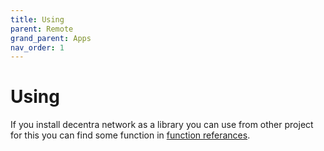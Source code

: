 ```yaml
---
title: Using
parent: Remote
grand_parent: Apps
nav_order: 1
---
```


# Using
If you install decentra network as a library you can use from other project for this you can find some function in [function referances](https://decentra-network.github.io/Decentra-Network/systems/functions.html).